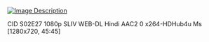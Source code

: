 [![Image Description](https://layback.cc/mzia17gt6mnm_t.jpg)](https://Smoothpre.com/download/mzia17gt6mnm)

CID S02E27 1080p SLIV WEB-DL Hindi AAC2 0 x264-HDHub4u Ms [1280x720, 45:45]
